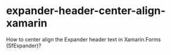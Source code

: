 # expander-header-center-align-xamarin
How to center align the Expander header text in Xamarin.Forms (SfExpander)?
